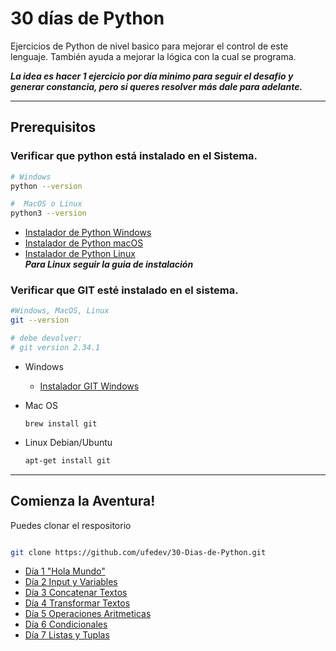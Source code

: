 # 30 días de Python

Ejercicios de Python de nivel basico para mejorar el control de este lenguaje.
También ayuda a mejorar la lógica con la cual se programa.

**_La idea es hacer 1 ejercicio por día minimo para seguir el desafio y generar constancia, pero si queres resolver más dale para adelante._**

---

## Prerequisitos

### Verificar que python está instalado en el Sistema.

```sh
# Windows
python --version

#  MacOS o Linux
python3 --version

```

- [Instalador de Python Windows](https://www.python.org/ftp/python/3.12.4/python-3.12.4-amd64.exe)
- [Instalador de Python macOS](https://www.python.org/ftp/python/3.12.4/python-3.12.4-macos11.pkg)
- [Instalador de Python Linux](https://www.python.org/ftp/python/3.12.4/Python-3.12.4.tar.xz)  
  **_Para Linux seguir la guia de instalación_**

### Verificar que GIT esté instalado en el sistema.

```sh
#Windows, MacOS, Linux
git --version

# debe devolver:
# git version 2.34.1
```

- Windows

  - [Instalador GIT Windows](https://github.com/git-for-windows/git/releases/download/v2.45.2.windows.1/Git-2.45.2-64-bit.exe)

- Mac OS

  ```zh
  brew install git
  ```

- Linux Debian/Ubuntu
  ```bash
  apt-get install git
  ```

---

## Comienza la Aventura!

Puedes clonar el respositorio

```bash

git clone https://github.com/ufedev/30-Dias-de-Python.git

```

- [Día 1 "Hola Mundo"](/dia1)
- [Día 2 Input y Variables](/dia2)
- [Día 3 Concatenar Textos](/dia3)
- [Día 4 Transformar Textos](/dia4)
- [Día 5 Operaciones Aritmeticas](/dia5)
- [Día 6 Condicionales](/dia6)
- [Día 7 Listas y Tuplas](/dia7)
